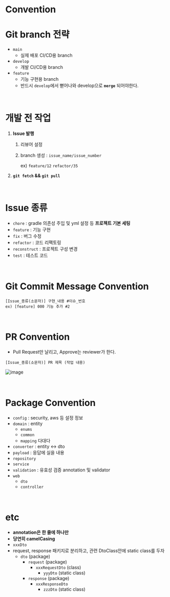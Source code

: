 # Convention

# Git branch 전략

- `main`
    - 실제 배포 CI/CD용 branch
- `develop`
    - 개발 CI/CD용 branch
- `feature`
    - 기능 구현용 branch
    - 반드시 `develop`에서 뻗어나와 develop으로 **`merge`** 되어야한다.

<br/>

# 개발 전 작업

1. **Issue 발행**
    1. 리뷰어 설정
    2. branch 생성 : `issue_name/issue_number`
        
        ex) `feature/12`  `refactor/35`
        
2. **`git fetch` && `git pull`**

<br/>

# Issue 종류

- `chore` : gradle 의존성 주입 및 yml 설정 등 **프로젝트 기본 세팅**
- `feature` : 기능 구현
- `fix` : 버그 수정
- `refactor` : 코드 리팩토링
- `reconstruct` : 프로젝트 구성 변경
- `test` : 테스트 코드

<br/>

# Git Commit Message Convention

```
[Issue_종류(소문자)] 구현_내용 #이슈_번호
ex) [feature] 000 기능 추가 #2
```

<br/>

# PR Convention

- Pull Request만 날리고, Approve는 reviewer가 한다.

```
[Issue_종류(소문자)] PR 제목 (작업 내용)
```

![image](https://github.com/user-attachments/assets/bba320bd-760c-4119-bfea-d0ed7672bed9)


<br/>

# Package Convention

- `config` : security, aws 등 설정 정보
- `domain` : entity
    - `enums`
    - `common`
    - `mapping` 다대다
- `converter` : entity ↔ dto
- `payload` : 응답에 실을 내용
- `repository`
- `service`
- `validation` : 유효성 검증 annotation 및 validator
- `web`
    - `dto`
    - `controller`

<br/>

# etc

- **annotation은 한 줄에 하나만**
- **당연히 camelCasing**
- `xxxDto`
- request, response 패키지로 분리하고, 관련 DtoClass안에 static class를 두자
    - `dto` (package)
        - `request` (package)
            - `xxxRequestDto` (class)
                - `yyyDto` (static class)
        - `response` (package)
            - `xxxResponseDto`
                - `zzzDto` (static class)

